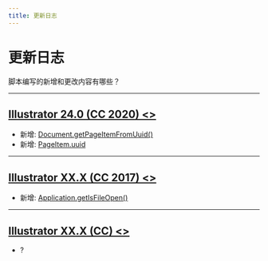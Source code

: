 ```yaml
---
title: 更新日志
---
```

# 更新日志

脚本编写的新增和更改内容有哪些？

---

## [Illustrator 24.0 (CC 2020) <>]()

- 新增: [Document.getPageItemFromUuid()](../../jsobjref/Document#documentgetpageitemfromuuid)
- 新增: [PageItem.uuid](../../jsobjref/PageItem#pageitemuuid)

---

## [Illustrator XX.X (CC 2017) <>]()

- 新增: [Application.getIsFileOpen()](../../jsobjref/Application#applicationgetisfileopen)

---

## [Illustrator XX.X (CC) <>]()

- ?